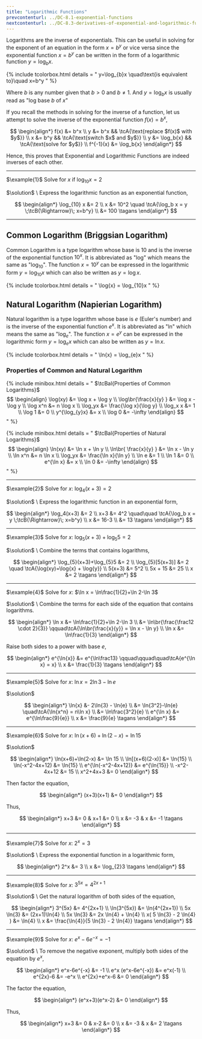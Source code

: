 ```yaml
---
title: "Logarithmic Functions"
prevcontenturl: ../DC-8.1-exponential-functions
nextcontenturl: ../DC-8.3-derivatives-of-exponential-and-logarithmic-functions
---
```





Logarithms are the inverse of exponentials. This can be useful in solving for the exponent of an equation in the form $x=b^y$ or vice versa since the exponential function $x=b^y$ can be written in the form of a logarithmic function $y=\log_{b}x$.

{% include tcolorbox.html
    details = "
	    y=\log_{b}x \quad\text{is equivalent to}\quad x=b^y
    "
%}

Where $b$ is any number given that $b>0$ and $b \neq 1$. And $y=\log_{b}x$ is usually read as "log base $b$ of $x$"

If you recall the methods in solving for the inverse of a function, let us attempt to solve the inverse of the exponential function $f(x)=b^x$,

$$
\begin{align*}
	f(x) &= b^x \\
	y &= b^x 	&&		\tcA{\text{replace $f(x)$ with $y$}} \\
	x &= b^y 	&&		\tcA{\text{switch $x$ and $y$}} \\
	y &= \log_b{x} 	&&	\tcA{\text{solve for $y$}} \\
	f^{-1}(x) &= \log_b{x}
\end{align*}
$$


Hence, this proves that Exponential and Logarithmic Functions are indeed inverses of each other.






---
$\example{1}$
Solve for $x$ if $\log_{10} x =2$

$\solution$ \\
Express the logarithmic function as an exponential function,

$$
\begin{align*}
	\log_{10} x &= 2 \\
	x &= 10^2 	\quad \tcA{\log_b x = y \;\tcB{\Rightarrow}\; x=b^y} \\
	&= 100		\tagans
\end{align*}
$$

---

## Common Logarithm (Briggsian Logarithm)

Common Logarithm is a type logarithm whose base is 10 and is the inverse of the exponential function $10^x$. It is abbreviated as "log" which means the same as "$\log_{10}$". The function $x= 10^y$ can be expressed in the logarithmic form $y=\log_{10}x$ which can also be written as $y=\log{x}$.


{% include tcolorbox.html
    details = "
        \log{x} = \log_{10}x
    "
%}





## Natural Logarithm (Napierian Logarithm)
	
Natural logarithm is a type logarithm whose base is $e$ (Euler's number) and is the inverse of the exponential function $e^x$. It is abbreviated as "ln" which means the same as "$\log_{e}$". The function $x=e^y$ can be expressed in the logarithmic form $y=\log_{e}x$ which can also be written as $y=\ln{x}$.


{% include tcolorbox.html
    details = "
	    \ln{x} = \log_{e}x
    "
%}

### Properties of Common and Natural Logarithm

{% include minibox.html
    details = "
    $\tcBal{Properties of Common Logarithms}$ 
    $$
    \begin{align}
        \log⁡(xy) &= \log ⁡x + \log ⁡y \\
		\log⁡\br{\frac{x}{y} } &= \log ⁡x - \log ⁡y \\
		\log⁡ x^n &= n \log ⁡x \\
		\log_y⁡x &= \frac{\log⁡ x}{\log⁡ y} \\
		\log_x⁡ x &= 1 \\
		\log⁡ 1 &= 0 \\
		y^{\log_{y⁡}x} &= x \\
		\log⁡ 0 &= -\infty
    \end{align}
    $$
    "
%}


{% include minibox.html
    details = "
    $\tcBal{Properties of Natural Logarithms}$ 
    $$
    \begin{align}
        \ln⁡(xy) &= \ln ⁡x + \ln ⁡y \\
		\ln\br{ ⁡\frac{x}{y} } &= \ln ⁡x - \ln ⁡y \\
		\ln⁡ x^n &= n \ln ⁡x \\
		\log_y⁡x &= \frac{\ln⁡ x}{\ln⁡ y} \\
		\ln e &= 1 \\
		\ln⁡ 1 &= 0 \\
		e^{\ln x} &= x \\
		\ln 0 &= -\infty
    \end{align}
    $$
    "
%}













---
$\example{2}$
Solve for $x$: $\log_4(x+3) = 2$	

$\solution$ \\
Express the logarithmic function in an exponential form,

$$
\begin{align*}
	\log_4(x+3) &= 2 \\
	x+3 &= 4^2 	\quad\quad \tcA{\log_b x = y \;\tcB{\Rightarrow}\; x=b^y} \\
	x &= 16-3 \\
	&= 13	\tagans
\end{align*}
$$	

---
$\example{3}$
Solve for $x$: $\log_{5}(x+3)+\log_{5}5 = 2$

$\solution$ \\
Combine the terms that contains logarithms,

$$
\begin{align*}
    \log_{5}(x+3)+\log_{5}5 &= 2 \\
    \log_{5}[5(x+3)] &= 2	\quad \tcA{\log(xy)=\log{x} + \log{y}} \\
    5(x+3) &= 5^2 \\
    5x + 15 &= 25 \\
    x &= 2	\tagans
\end{align*}
$$





---
$\example{4}$
Solve for $x$: $\ln x = \ln\frac{1}{2}+\ln 2-\ln 3$

$\solution$ \\
Combine the terms for each side of the equation that contains logarithms.

$$
\begin{align*}
	\ln x &= \ln\frac{1}{2}+\ln 2-\ln 3 \\
	&= \ln\br{\frac{\frac12 \cdot 2}{3}} \qquad\tcA{\ln\br{\frac{x}{y}} = \ln x - \ln y} \\
	\ln x &= \ln\frac{1}{3}	
\end{align*}
$$

Raise both sides to a power with base $e$,

$$
\begin{align*}
	e^{\ln{x}}	&= e^{\ln\frac13}	\qquad\qquad\quad\tcA{e^{\ln x} = x} \\
	x &= \frac{1}{3} \tagans
\end{align*}
$$



---
$\example{5}$
Solve for $x$: $\ln{x} = 2\ln{3}-\ln{e}$

$\solution$ 

$$
\begin{align*}
	\ln{x} &- 2\ln{3} - \ln{e} \\
	&= \ln{3^2}-\ln{e}		\quad\tcA{\ln{x^n} = n\ln x} \\
	&= \ln\frac{3^2}{e} \\
	e^{\ln x} &= e^{\ln\frac{9}{e}} \\
	x &= \frac{9}{e} \tagans
\end{align*}
$$




---
$\example{6}$
Solve for $x$: $\ln(x+6)+\ln(2-x) = \ln 15$

$\solution$ 

$$
\begin{align*}
	\ln(x+6)+\ln(2-x) &= \ln 15 \\
	\ln[(x+6)(2-x)] &= \ln{15} \\
	\ln(-x^2-4x+12) &= \ln{15} \\
	e^{\ln(-x^2-4x+12)} &= e^{\ln{15}} \\
	-x^2-4x+12 &= 15 \\
	x^2+4x+3 &= 0
\end{align*}
$$

Then factor the equation,

$$
\begin{align*}
	(x+3)(x+1) &= 0
\end{align*}
$$

Thus,

$$
\begin{align*}
	x+3 &= 0    &   x+1 &= 0 \\
	x &= -3 &   x &= -1     \tagans
\end{align*}
$$









---
$\example{7}$
Solve for $x$: $2^x = 3$

$\solution$ \\
Express the exponential function in a logarithmic form,

$$
\begin{align*}
	2^x &= 3 \\
	x &= \log_{2}3  \tagans
\end{align*}
$$






---
$\example{8}$
Solve for $x$: $3^{5x} = 4^{2x+1}$

$\solution$ \\
Get the natural logarithm of both sides of the equation,

$$
\begin{align*}
	3^{5x} &= 4^{2x+1} \\
	\ln(3^{5x}) &= \ln(4^{2x+1}) \\
	5x \ln{3} &= (2x+1)\ln{4} \\
	5x \ln{3} &= 2x \ln{4} + \ln{4} \\
	x( 5 \ln{3} - 2 \ln{4} ) &= \ln{4} \\
	x &= \frac{\ln{4}}{5 \ln{3} - 2 \ln{4}} \tagans
\end{align*}
$$


---
$\example{9}$
Solve for $x$: $e^x-6e^{-x} = -1$

$\solution$ \\
To remove the negative exponent, multiply both sides of the equation by $e^x$,

$$
\begin{align*}
	e^x-6e^{-x} &= -1 \\
	e^x (e^x-6e^{-x}) &= e^x(-1) \\
	e^{2x}-6 &= -e^x \\
	e^{2x}+e^x-6 &= 0
\end{align*}
$$

The factor the equation,

$$
\begin{align*}
	(e^x+3)(e^x-2) &= 0
\end{align*}
$$

Thus,

$$
\begin{align*}
	x+3 &= 0    &   x-2 &= 0 \\
	x &= -3 &   x &= 2      \tagans
\end{align*}
$$